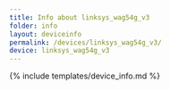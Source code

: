 ```yaml
---
title: Info about linksys_wag54g_v3
folder: info
layout: deviceinfo
permalink: /devices/linksys_wag54g_v3/
device: linksys_wag54g_v3
---
```

{% include templates/device_info.md %}
